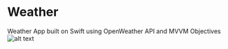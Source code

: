 # Weather
Weather App built on Swift using OpenWeather API and MVVM Objectives
![alt text](Screenshot.png "App in Light Mode and Dark Mode")
